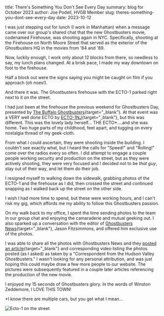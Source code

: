 title: There's Something You Don't See Every Day
summary: blog for October 2023
author: Joe Podell, HVGB Member
slug: theres-something-you-dont-see-every-day
date: 2023-10-12

I was just stepping out for lunch (I work in Manhattan) when a message came over our group's shared chat that the new Ghostbusters movie, codenamed Firehouse, was shooting again in NYC. Specifically, shooting at the Firehouse on North Moore Street that served as the exterior of the Ghostbusters HQ in the movies from '84 and '89.

Now, luckily enough, I work only about 12 blocks from there, so needless to say, my lunch plans changed. At a brisk pace, I made my way downtown on foot to the firehouse.

Half a block out were the signs saying you might be caught on film if you approach (oh noes!).

And there it was. The Ghostbusters firehouse with the ECTO-1 parked right next to it on the street.

I had just been at the firehouse the previous weekend for Ghostbusters Day, presented by [The Buffalo Ghostbusters](https://buffaloghostbusters.com){target="_blank"}. At that event was a VERY well done ECTO by [ECTO-1NJ](https://instagram.com/ecto1_nj){target="_blank"}, but this was different. This was the lovely lady herself... THE ECTO*....and she was home. Two huge parts of my childhood, feet apart, and tugging on every nostalgia thread of my geek-cloth.

From what I could ascertain, they were shooting inside the building. I couldn't see exactly what, but I heard the calls for "Speed!" and "Rolling!" come over the radios every so often. I did attempt to engage a couple people working security and production on the street, but as they were actively shooting, they were very focused and I decided not to be _that guy_, stay out of their way, and let them do their job.

I resigned myself to walking down the sidewalk, grabbing photos of the ECTO-1 and the firehouse as I did, then crossed the street and continued snapping as I walked back up the street on the other side.

I wish I had more time to spend, but these were working hours, and I can't risk my gig, which affords me my ability to follow this Ghostbusters passion.

On my walk back to my office, I spent the time sending photos to the team in our group chat and enjoying the camaraderie and mutual geeking out. I also sparked up a conversation with the editor of [Ghostbusters News](https://ghostbustersnews.com){target="_blank"}, Jason Fitzsimmons, and offered him exclusive use of the photos.

I was able to share all the photos with Ghostbusters News and they [posted an article](https://ghostbustersnews.com/2023/06/15/ghostbusters-sequel-filming-reunites-nycs-hook-ladder-8-firehouse-with-the-ecto-1/){target="_blank"} and corresponding video listing the photos posted (as I asked) as taken by a "Correspondent from the Hudson Valley Ghostbusters." I wasn't looking for any personal attribution, and was just hoping this could maybe draw a few more people to our website. The pictures were subsequently featured in a couple later articles referencing the production of the new movie.

I enjoyed my 15 seconds of Ghostbusters glory. In the words of Winston Zeddemore, I LOVE THIS TOWN!

*I know there are multiple cars, but you get what I mean...

![Ecto-1 on the street]({static}/images/gallery/oct_2023_blog/ecto_1.jpg)
